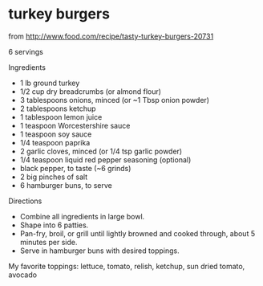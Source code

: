 # turkey burgers

from http://www.food.com/recipe/tasty-turkey-burgers-20731

6 servings

Ingredients

* 1 lb ground turkey
* 1/2 cup dry breadcrumbs (or almond flour)
* 3 tablespoons onions, minced (or ~1 Tbsp onion powder)
* 2 tablespoons ketchup
* 1 tablespoon lemon juice
* 1 teaspoon Worcestershire sauce
* 1 teaspoon soy sauce
* 1/4 teaspoon paprika
* 2 garlic cloves, minced (or 1/4 tsp garlic powder)
* 1/4 teaspoon liquid red pepper seasoning (optional)
* black pepper, to taste (~6 grinds)
* 2 big pinches of salt
* 6 hamburger buns, to serve

Directions

* Combine all ingredients in large bowl.
* Shape into 6 patties.
* Pan-fry, broil, or grill until lightly browned and cooked through, about 5 minutes per side.
* Serve in hamburger buns with desired toppings.

My favorite toppings: lettuce, tomato, relish, ketchup, sun dried tomato, avocado
